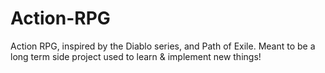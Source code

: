 # Action-RPG
Action RPG, inspired by the Diablo series, and Path of Exile. Meant to be a long term side project used to learn &amp; implement new things!
